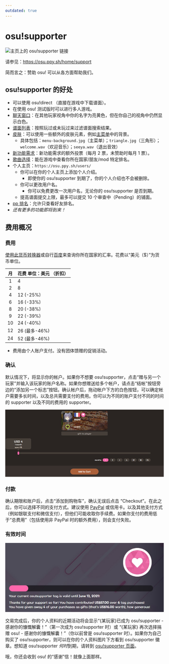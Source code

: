 ```yaml
---
outdated: true
---
```


# osu!supporter

![主页上的 osu!supporter 链接](img/store-product.jpg?1 "主页上的 osu!supporter 链接")

请参见：<https://osu.ppy.sh/home/support>

简而言之：赞助 osu! 可以从各方面帮助我们。

## osu!supporter 的好处

- 可以使用 osu!direct （直接在游戏中下载谱面）。
- 在使用 osu! 测试版时可以进行多人游戏。
- [聊天窗口](/wiki/Chat_Console)：在其他玩家视角中你的名字为亮黄色，但在你自己的视角中仍然显示白色。
- [谱面列表](https://osu.ppy.sh/beatmapsets)：按照玩过或未玩过来过滤谱面搜索结果。
- [皮肤](/wiki/Skinning)：可以使用一些额外的皮肤元素，例如[主菜单](https://osu.ppy.sh/community/forums/topics/96949)中的背景。
  - 具体包括：`menu-background.jpg`（主菜单）；`triangle.jpg`（三角形）；`welcome.wav`（欢迎音乐）；`seeya.wav`（退出音效）
- [新功能需求](https://osu.ppy.sh/community/forums/4)：新功能需求的额外投票（每月 2 票，未赞助时每月 1 票）。
- [歌曲选择](/wiki/Interface)：能在游戏中查看你所在国家/朋友/mod 特定排名。
- 个人主页：`https://osu.ppy.sh/users/`
  - 你可以在你的个人主页上添加个人介绍。
    - 即使你的 osu!supporter 到期了，你的个人介绍也不会被删除。
  - 你可以更改用户名。
    - 你可以免费更改一次用户名，无论你的 osu!supporter 是否到期。
  - 提高谱面提交上限，最多可以提交 10 个审查中（Pending）的铺面。
- [pp 排名](https://osu.ppy.sh/rankings/osu/performance)：允许只查看好友排名。
- *还有更多的功能即将到来！*

## 费用概况

### 费用

[使用此货币转换器](https://www.oanda.com/currency/converter/)或自行[百度](https://www.baidu.com)来查询你所在国家的汇率。花费以“美元（$）”为货币单位。

| 月 | 花费 单位：美元 （折扣） |
| :-: | :-- |
| 1 | 4 |
| 2 | 8 |
| 4 | 12 (-25%) |
| 6 | 16 (-33%) |
| 8 | 20 (-38%) |
| 9 | 22 (-39%) |
| 10 | 24 (-40%) |
| 12 | 26 (最多-46%) |
| 24 | 52 (最多-46%) |

- 费用由个人账户支付。没有团体馈赠的促销活动。

### 确认

默认情况下，将显示你的帐户。如果你不想要 osu!supporter，点击“赠与另一个玩家”并输入该玩家的账户名称。如果你想赠送给多个帐户，请点击“结帐”按钮旁边的“添加另一个标志”按钮。确认帐户后，拖动帐户下方的白色按钮，可以确定帐户需要多长时间，以及总共需要支付的费用。你可以为不同的账户支付不同的时间的 supporter 以及不同的费用的 supporter。

![购买 osu!supporter 的例子](img/selecting-duration.jpg?1 "购买 osu!supporter 的例子")

### 付款

确认期限和账户后，点击“添加到购物车”，确认无误后点击 “Checkout”。在此之后，你可以选择不同的支付方式。建议使用 [PayPal](https://www.paypal.com) 或信用卡。以及其他支付方式（例如银联支付和微信支付），但他们可能收取你手续费。如果你支付的费用低于“总费用”（包括使用非 PayPal 时的额外费用），则会支付失败。

### 有效时间

![supporter 用户与非 supporter 用户的对比](img/status.jpg?1 "supporter 用户与非 supporter 用户的对比")

 交易完成后，你的个人资料的近期活动将会显示“{某玩家}已成为 osu!supporter - 感谢你的慷慨解囊！”（第一次成为 osu!supporter 时）或 “{某玩家} 再次选择捐赠 osu! - 感谢你的慷慨解囊！”（你以前曾是 osu!supporter 时）。如果你为自己购买了 osu!supporter，则可以在你的个人资料图片下方看到 osu!supporter 徽章。想知道 osu!supporter *何时*到期，请转到 [osu!supporter 页面](https://osu.ppy.sh/home/support)。

哦，你还会收到 osu! 的“感谢”信！就像上面那样。
